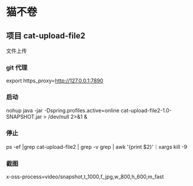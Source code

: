 # 猫不卷

## 项目 cat-upload-file2
文件上传

### git 代理
export https_proxy=http://127.0.0.1:7890

### 启动
nohup java -jar -Dspring.profiles.active=online cat-upload-file2-1.0-SNAPSHOT.jar > /dev/null 2>&1 &

### 停止
ps -ef |grep cat-upload-file2 | grep -v grep | awk '{print $2}'｜xargs kill -9

### 截图
x-oss-process=video/snapshot,t_1000,f_jpg,w_800,h_600,m_fast